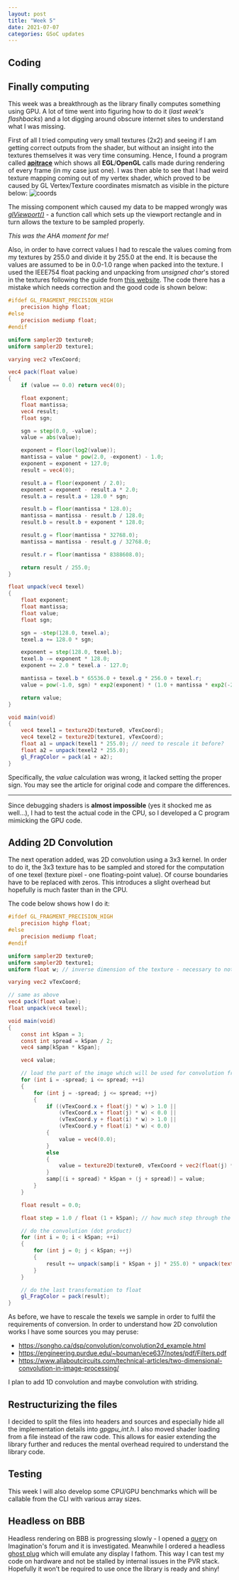 ```yaml
---
layout: post
title: "Week 5"
date: 2021-07-07
categories: GSoC updates
---
```


## Coding
## Finally computing
This week was a breakthrough as the library finally computes something using GPU. A lot of time went into figuring how to do it (_last week's flashbacks_) and a lot digging around obscure internet sites to understand what I was missing.

First of all I tried computing very small textures (2x2) and seeing if I am getting correct outputs from the shader, but without an insight into the textures themselves it was very time consuming. Hence, I found a program called [**apitrace**](https://github.com/apitrace/apitrace) which shows all **EGL**/**OpenGL** calls made during rendering of every frame (in my case just one). I was then able to see that I had weird texture mapping coming out of my vertex shader, which proved to be caused by GL Vertex/Texture coordinates mismatch as visible in the picture below:
![coords](https://4.bp.blogspot.com/-njYt5IaAgrk/UgVmKKR_ZLI/AAAAAAAAAbA/ppF6FbEG5Q4/s1600/axes_2a.png)

The missing component which caused my data to be mapped wrongly was [_glViewport()_](https://www.khronos.org/registry/OpenGL-Refpages/gl4/html/glViewport.xhtml) - a function call which sets up the viewport rectangle and in turn allows the texture to be sampled properly.

_This was the AHA moment for me!_

Also, in order to have correct values I had to rescale the values coming from my textures by 255.0 and divide it by 255.0 at the end. It is because the values are assumed to be in 0.0-1.0 range when packed into the texture. I used the IEEE754 float packing and unpacking from _unsigned char_'s stored in the textures following the guide from [this website](http://www.vizitsolutions.com/portfolio/webgl/gpgpu/speedBumps.html). The code there has a mistake which needs correction and the good code is shown below:
```glsl
#ifdef GL_FRAGMENT_PRECISION_HIGH
    precision highp float;
#else
    precision mediump float;
#endif

uniform sampler2D texture0;
uniform sampler2D texture1;

varying vec2 vTexCoord;

vec4 pack(float value)
{
    if (value == 0.0) return vec4(0);

    float exponent;
    float mantissa;
    vec4 result;
    float sgn;

    sgn = step(0.0, -value);
    value = abs(value);

    exponent = floor(log2(value));
    mantissa = value * pow(2.0, -exponent) - 1.0;
    exponent = exponent + 127.0;
    result = vec4(0);

    result.a = floor(exponent / 2.0);
    exponent = exponent - result.a * 2.0;
    result.a = result.a + 128.0 * sgn;

    result.b = floor(mantissa * 128.0);
    mantissa = mantissa - result.b / 128.0;
    result.b = result.b + exponent * 128.0;

    result.g = floor(mantissa * 32768.0);
    mantissa = mantissa - result.g / 32768.0;

    result.r = floor(mantissa * 8388608.0);

    return result / 255.0;
}

float unpack(vec4 texel)
{
    float exponent;
    float mantissa;
    float value;
    float sgn;

    sgn = -step(128.0, texel.a);
    texel.a += 128.0 * sgn;

    exponent = step(128.0, texel.b);
    texel.b -= exponent * 128.0;
    exponent += 2.0 * texel.a - 127.0;

    mantissa = texel.b * 65536.0 + texel.g * 256.0 + texel.r;
    value = pow(-1.0, sgn) * exp2(exponent) * (1.0 + mantissa * exp2(-23.0));

    return value;
}

void main(void)
{
    vec4 texel1 = texture2D(texture0, vTexCoord);
    vec4 texel2 = texture2D(texture1, vTexCoord);
    float a1 = unpack(texel1 * 255.0); // need to rescale it before?
    float a2 = unpack(texel2 * 255.0);
    gl_FragColor = pack(a1 + a2);
}
```
Specifically, the _value_ calculation was wrong, it lacked setting the proper sign. You may see the article for original code and compare the differences.

----------
Since debugging shaders is **almost impossible** (yes it shocked me as well...), I had to test the actual code in the CPU, so I developed a C program mimicking the GPU code.

## Adding 2D Convolution
The next operation added, was 2D convolution using a 3x3 kernel. In order to do it, the 3x3 texture has to be sampled and stored for the computation of one texel (texture pixel - one floating-point value). Of course boundaries have to be replaced with zeros. This introduces a slight overhead but hopefully is much faster than in the CPU.

The code below shows how I do it:
```glsl
#ifdef GL_FRAGMENT_PRECISION_HIGH
    precision highp float;
#else
    precision mediump float;
#endif

uniform sampler2D texture0;
uniform sampler2D texture1;
uniform float w; // inverse dimension of the texture - necessary to not overflow floats

varying vec2 vTexCoord;

// same as above
vec4 pack(float value);
float unpack(vec4 texel);

void main(void)
{
    const int kSpan = 3;
    const int spread = kSpan / 2;
    vec4 samp[kSpan * kSpan];

    vec4 value;

    // load the part of the image which will be used for convolution from texture memory
    for (int i = -spread; i <= spread; ++i)
    {
        for (int j = -spread; j <= spread; ++j)
        {
            if ((vTexCoord.x + float(j) * w) > 1.0 ||
                (vTexCoord.x + float(j) * w) < 0.0 ||
                (vTexCoord.y + float(i) * w) > 1.0 ||
                (vTexCoord.y + float(i) * w) < 0.0)
            {
                value = vec4(0.0);
            }
            else
            {
                value = texture2D(texture0, vTexCoord + vec2(float(j) * w, float(i) * w));
            }
            samp[(i + spread) * kSpan + (j + spread)] = value;
        }
    }

    float result = 0.0;

    float step = 1.0 / float (1 + kSpan); // how much step through the kernel texture

    // do the convolution (dot product)
    for (int i = 0; i < kSpan; ++i)
    {
        for (int j = 0; j < kSpan; ++j)
        {
            result += unpack(samp[i * kSpan + j] * 255.0) * unpack(texture2D(texture1, vec2(step * float(j + 1), step * float(i + 1))) * 255.0);
        }
    }

    // do the last transformation to float
    gl_FragColor = pack(result);
}
```
As before, we have to rescale the texels we sample in order to fulfil the requirements of conversion. In order to understand how 2D convolution works I have some sources you may peruse:
* https://songho.ca/dsp/convolution/convolution2d_example.html
* https://engineering.purdue.edu/~bouman/ece637/notes/pdf/Filters.pdf
* https://www.allaboutcircuits.com/technical-articles/two-dimensional-convolution-in-image-processing/

I plan to add 1D convolution and maybe convolution with striding.

## Restructurizing the files
I decided to split the files into headers and sources and especially hide all the implementation details into _gpgpu\_int.h_. I also moved shader loading from a file instead of the raw code. This allows for easier extending the library further and reduces the mental overhead required to understand the library code.

## Testing
This week I will also develop some CPU/GPU benchmarks which will be callable from the CLI with various array sizes.

## Headless on BBB
Headless rendering on BBB is progressing slowly - I opened a [query](https://forums.imgtec.com/t/headless-rendering-with-pvr-sgx530-egl-opengl-is-it-supported/2922/8) on Imagination's forum and it is investigated. Meanwhile I ordered a headless [ghost plug](https://www.amazon.com/Headless-Display-Emulator-Headless-1920x1080-Generation/dp/B06XT1Z9TF) which will emulate any display I fathom. This way I can test my code on hardware and not be stalled by internal issues in the PVR stack. Hopefully it won't be required to use once the library is ready and shiny!
